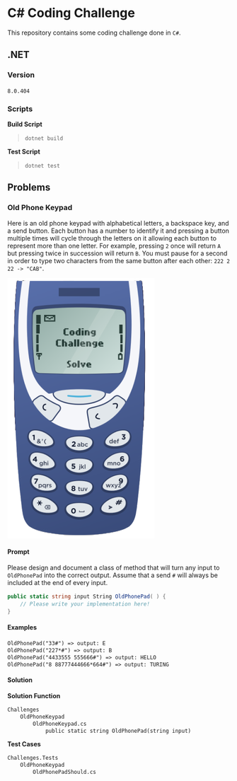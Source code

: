 # C\# Coding Challenge
This repository contains some coding challenge done in `C#`.

## .NET
### Version
`8.0.404`
### Scripts
**Build Script**
> `dotnet build`

**Test Script**
> `dotnet test`

## Problems
### Old Phone Keypad
Here is an old phone keypad with alphabetical letters, a backspace key, and a send button. Each button has a number to identify it and pressing a button multiple times will cycle through the letters on it allowing each button to represent more than one letter. For example, pressing `2` once will return `A` but pressing twice in succession will return `B`. You must pause for a second in order to type two characters from the same button after each other: `222 2 22 -> "CAB"`.

![old phone keypad](keypad.png "Old Phone Keypad")

#### Prompt
Please design and document a class of method that will turn any input to `OldPhonePad` into the correct output. Assume that a send `#` will always be included at the end of every input.

```c#
public static string input String OldPhonePad( ) {
    // Please write your implementation here!
}
```

#### Examples
```
OldPhonePad("33#") => output: E
OldPhonePad("227*#") => output: B
OldPhonePad("4433555 555666#") => output: HELLO
OldPhonePad("8 88777444666*664#") => output: TURING
```

#### Solution
**Solution Function**
```
Challenges
    OldPhoneKeypad
        OldPhoneKeypad.cs
            public static string OldPhonePad(string input)
```

**Test Cases**
```
Challenges.Tests
    OldPhoneKeypad
        OldPhonePadShould.cs
```